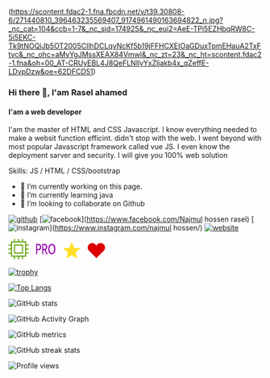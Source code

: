 (https://scontent.fdac2-1.fna.fbcdn.net/v/t39.30808-6/271440810_396463235569407_9174961490163694822_n.jpg?_nc_cat=104&ccb=1-7&_nc_sid=174925&_nc_eui2=AeE-TPi5EZHbqRW8C-5i5EKC-Tk9tNOQiJb5OT2005CIlhDCLqyNcKf5b19jFFHCXEIOaGDuxTpmEHauA2TxFtvc&_nc_ohc=aMvYgJMssXEAX84Vmwl&_nc_zt=23&_nc_ht=scontent.fdac2-1.fna&oh=00_AT-CRUyEBL4J8QeFLNlIyYxZljakb4x_qZeffE-LDvpDzw&oe=62DFCD51)







### Hi there 👋, I'am Rasel ahamed
#### I'am a web developer

I'am the master of HTML and CSS Javascript. I know everything needed to make a websit function efficint. didn't stop with the web. I went beyond with most popular Javascript framework called vue JS. I even know the deployment sarver and security. I will give you 100% web solution

Skills: JS / HTML / CSS/bootstrap

- 🔭 I’m currently working on this page. 
- 🌱 I’m currently learning java 
- 👯 I’m looking to collaborate on Github 


[<img src='https://cdn.jsdelivr.net/npm/simple-icons@3.0.1/icons/github.svg' alt='github' height='40'>](https://github.com/raselahamed2)  [<img src='https://cdn.jsdelivr.net/npm/simple-icons@3.0.1/icons/facebook.svg' alt='facebook' height='40'>](https://www.facebook.com/Najmul hossen rasel)  [<img src='https://cdn.jsdelivr.net/npm/simple-icons@3.0.1/icons/instagram.svg' alt='instagram' height='40'>](https://www.instagram.com/najmul hossen/)  [<img src='https://cdn.jsdelivr.net/npm/simple-icons@3.0.1/icons/icloud.svg' alt='website' height='40'>](https://raselahamed2.github.io/First_Website-2/)  

<a href='https://docs.github.com/en/developers'><img src='https://raw.githubusercontent.com/acervenky/animated-github-badges/master/assets/devbadge.gif' width='40' height='40'></a> <a href='https://github.com/pricing'><img src='https://raw.githubusercontent.com/acervenky/animated-github-badges/master/assets/pro.gif' width='40' height='40'></a> <a href='https://stars.github.com/'><img src='https://raw.githubusercontent.com/acervenky/animated-github-badges/master/assets/starbadge.gif' width='35' height='35'></a> <a href='https://docs.github.com/en/github/supporting-the-open-source-community-with-github-sponsors'><img src='https://raw.githubusercontent.com/acervenky/animated-github-badges/master/assets/sponsorbadge.gif' width='35' height='35'></a> 

[![trophy](https://github-profile-trophy.vercel.app/?username=raselahamed2)](https://github.com/ryo-ma/github-profile-trophy)

[![Top Langs](https://github-readme-stats.vercel.app/api/top-langs/?username=raselahamed2)](https://github.com/anuraghazra/github-readme-stats)

![GitHub stats](https://github-readme-stats.vercel.app/api?username=raselahamed2&show_icons=true)  

![GitHub Activity Graph](https://activity-graph.herokuapp.com/graph?username=raselahamed2)  

![GitHub metrics](https://metrics.lecoq.io/raselahamed2)  

![GitHub streak stats](https://github-readme-streak-stats.herokuapp.com/?user=raselahamed2)  

![Profile views](https://gpvc.arturio.dev/raselahamed2)  

